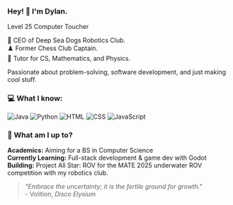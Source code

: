 ### Hey! 👋 I'm Dylan.  
Level 25 Computer Toucher

🤖 CEO of Deep Sea Dogs Robotics Club.  
♟️ Former Chess Club Captain.  
📝 Tutor for CS, Mathematics, and Physics.  

Passionate about problem-solving, software development, and just making cool stuff.

### 💻 What I know:
![Java](https://img.shields.io/badge/Java-%23ED8B00.svg?style=flat-square&logo=java&logoColor=white)
![Python](https://img.shields.io/badge/Python-3776AB.svg?style=flat-square&logo=python&logoColor=white)
![HTML](https://img.shields.io/badge/HTML5-E34F26.svg?style=flat-square&logo=html5&logoColor=white)
![CSS](https://img.shields.io/badge/CSS3-1572B6.svg?style=flat-square&logo=css3&logoColor=white)
![JavaScript](https://img.shields.io/badge/JavaScript-F7DF1E.svg?style=flat-square&logo=javascript&logoColor=black)

### 📌 What am I up to?
**Academics:** Aiming for a BS in Computer Science  
**Currently Learning:** Full-stack development & game dev with Godot  
**Building:** Project All Star: ROV for the MATE 2025 underwater ROV competition with my robotics club.  

> _"Embrace the uncertainty; it is the fertile ground for growth."_  
> \- Volition, *Disco Elysium*
